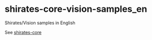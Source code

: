 # shirates-core-vision-samples_en

Shirates/Vision samples in English

See [shirates-core](https://ldi-github.github.io/shirates-core/index.html)
